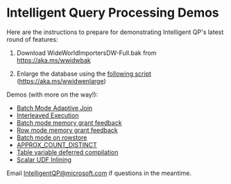 # Intelligent Query Processing Demos

Here are the instructions to prepare for demonstrating Intelligent QP's latest round of features:

1) Download WideWorldImportersDW-Full.bak from https://aka.ms/wwidwbak 

2) Enlarge the database using the [following script](Intelligent%20QP%20Demo%20Setup%20-%20Enlarging%20WideWorldImportersDW.sql) (https://aka.ms/wwidwenlarge) 

Demos (with more on the way!):

- [Batch Mode Adaptive Join](Intelligent%20QP%20Demo%20-%20Batch%20Mode%20Adaptive%20Join.sql)
- [Interleaved Execution](Intelligent%20QP%20Demo%20-%20Interleaved%20Execution.sql)
- [Batch mode memory grant feedback](Intelligent%20QP%20Demo%20-%20Batch%20Mode%20MGF.sql)
- [Row mode memory grant feedback](Intelligent%20QP%20Demo%20-%20Row%20Mode%20MGF.sql) 
- [Batch mode on rowstore](Intelligent%20QP%20Demo%20-%20Batch%20Mode%20on%20Rowstore.sql) 
- [APPROX_COUNT_DISTINCT](Intelligent%20QP%20Demo%20-%20APPROX_COUNT_DISTINCT.sql) 
- [Table variable deferred compilation](Intelligent%20QP%20Demo%20-%20TVDC.sql) 
- [Scalar UDF Inlining](Intelligent%20QP%20Demo%20-%20Scalar%20UDF%20Inlining.sql)

Email IntelligentQP@microsoft.com if questions in the meantime.